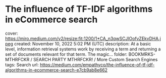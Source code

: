# The influence of TF-IDF algorithms in eCommerce search

cover: https://miro.medium.com/v2/resize:fit:1200/1*CA_n3qwSCJIOofvZEkvDHA.jpeg
created: November 10, 2022 5:02 PM (UTC)
description: At a basic level, information retrieval systems work by receiving a term and returning a set of documents relevant for that term. The magic…
folder: BOOKMRKS-MTHRFCKR / SEARCH PARTY MTHRFCKR! / More Custom Search Engines
tags: Search
url: https://medium.com/empathyco/the-influence-of-tf-idf-algorithms-in-ecommerce-search-e7cb9ab8e662